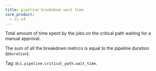 ```yaml
---
title: pipeline breakdown wait time
core_product:
  - ci-cd
---
```

Total amount of time spent by the jobs on the critical path waiting for a manual approval.

The sum of all the breakdown metrics is equal to the pipeline duration (`@duration`).

Tag: `@ci.pipeline.critical_path.wait_time`.


